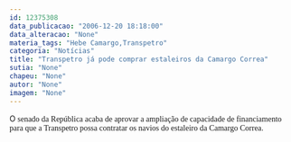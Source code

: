 ```yaml
---
id: 12375308
data_publicacao: "2006-12-20 18:18:00"
data_alteracao: "None"
materia_tags: "Hebe Camargo,Transpetro"
categoria: "Notícias"
title: "Transpetro já pode comprar estaleiros da Camargo Correa"
sutia: "None"
chapeu: "None"
autor: "None"
imagem: "None"
---
```

<p>O<FONT face=Verdana> senado da República acaba de aprovar a ampliação de capacidade de financiamento para que a Transpetro possa contratar os navios do estaleiro da Camargo Correa.</FONT>  </p>
